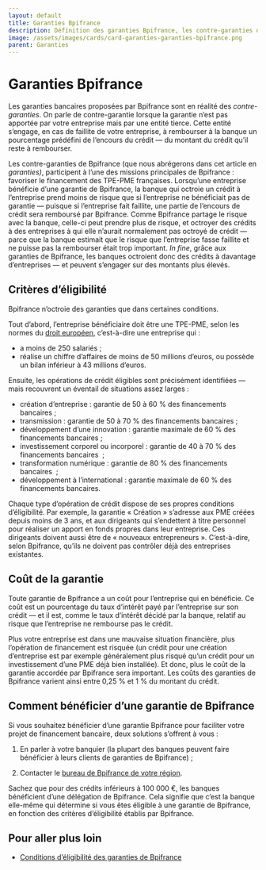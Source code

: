 ```yaml
---
layout: default
title: Garanties Bpifrance
description: Définition des garanties Bpifrance, les contre-garanties de la BPI.
image: /assets/images/cards/card-garanties-garanties-bpifrance.png
parent: Garanties
---
```


# Garanties Bpifrance

Les garanties bancaires proposées par Bpifrance sont en réalité des _contre-garanties_. On parle de contre-garantie lorsque la garantie n’est pas apportée par votre entreprise mais par une entité tierce. Cette entité s’engage, en cas de faillite de votre entreprise, à rembourser à la banque un pourcentage prédéfini de l’encours du crédit — du montant du crédit qu’il reste à rembourser.

Les contre-garanties de Bpifrance (que nous abrégerons dans cet article en _garanties)_, participent à l’une des missions principales de Bpifrance : favoriser le financement des TPE-PME françaises. Lorsqu’une entreprise bénéficie d’une garantie de Bpifrance, la banque qui octroie un crédit à l’entreprise prend moins de risque que si l’entreprise ne bénéficiait pas de garantie — puisque si l’entreprise fait faillite, une partie de l’encours de crédit sera remboursé par Bpifrance. Comme Bpifrance partage le risque avec la banque, celle-ci peut prendre plus de risque, et octroyer des crédits à des entreprises à qui elle n’aurait normalement pas octroyé de crédit — parce que la banque estimait que le risque que l’entreprise fasse faillite et ne puisse pas la rembourser était trop important. _In fine_, grâce aux garanties de Bpifrance, les banques octroient donc des crédits à davantage d’entreprises — et peuvent s’engager sur des montants plus élevés.

## Critères d’éligibilité

Bpifrance n’octroie des garanties que dans certaines conditions.

Tout d’abord, l’entreprise bénéficiaire doit être une TPE-PME, selon les normes du [droit européen](https://ec.europa.eu/growth/smes/sme-definition_fr), c’est-à-dire une entreprise qui :

- a moins de 250 salariés ;
- réalise un chiffre d’affaires de moins de 50 millions d’euros, ou possède un bilan inférieur à 43 millions d’euros.

Ensuite, les opérations de crédit éligibles sont précisément identifiées — mais recouvrent un éventail de situations assez larges :

- création d’entreprise : garantie de 50 à 60 % des financements bancaires ;
- transmission : garantie de 50 à 70 % des financements bancaires ;
- développement d’une innovation : garantie maximale de 60 % des financements bancaires ;
- investissement corporel ou incorporel : garantie de 40 à 70 % des financements bancaires  ;
- transformation numérique : garantie de 80 % des financements bancaires  ;
- développement à l’international : garantie maximale de 60 % des financements bancaires.

Chaque type d’opération de crédit dispose de ses propres conditions d’éligibilité. Par exemple, la garantie « Création » s’adresse aux PME créées depuis moins de 3 ans, et aux dirigeants qui s’endettent à titre personnel pour réaliser un apport en fonds propres dans leur entreprise. Ces dirigeants doivent aussi être de « nouveaux entrepreneurs ». C’est-à-dire, selon Bpifrance, qu’ils ne doivent pas contrôler déjà des entreprises existantes.

## Coût de la garantie

Toute garantie de Bpifrance a un coût pour l’entreprise qui en bénéficie. Ce coût est un pourcentage du taux d’intérêt payé par l’entreprise sur son crédit — et il est, comme le taux d’intérêt décidé par la banque, relatif au risque que l’entreprise ne rembourse pas le crédit.

Plus votre entreprise est dans une mauvaise situation financière, plus l’opération de financement est risquée (un crédit pour une création d’entreprise est par exemple généralement plus risqué qu’un crédit pour un investissement d’une PME déjà bien installée). Et donc, plus le coût de la garantie accordée par Bpifrance sera important. Les coûts des garanties de Bpifrance varient ainsi entre 0,25 % et 1 % du montant du crédit.

## Comment bénéficier d’une garantie de Bpifrance

Si vous souhaitez bénéficier d’une garantie Bpifrance pour faciliter votre projet de financement bancaire, deux solutions s’offrent à vous :

1. En parler à votre banquier (la plupart des banques peuvent faire bénéficier à leurs clients de garanties de Bpifrance) ;

2. Contacter le [bureau de Bpifrance de votre région](https://www.bpifrance.fr/contactez-nous).

Sachez que pour des crédits inférieurs à 100 000 €, les banques bénéficient d’une délégation de Bpifrance. Cela signifie que c’est la banque elle-même qui détermine si vous êtes éligible à une garantie de Bpifrance, en fonction des critères d’éligibilité établis par Bpifrance.

## Pour aller plus loin

- [Conditions d’éligibilité des garanties de Bpifrance](https://www.bpifrance.fr/catalogue-offres/generaliste/garantie-du-developpement-des-pme-et-tpe)

